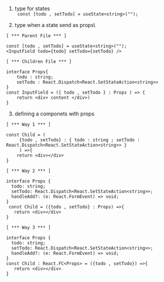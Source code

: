 1) type for states\
``` const [todo , setTodo] = useState<string>("");```
   
2) type when a state send as props\


```
[ *** Parent File *** ]

const [todo , setTodo] = useState<string>("");
<InputField todo={todo} setTodo={setTodo} />

[ *** Children File *** ]

interface Props{
    todo : string;
    setTodo : React.Dispatch<React.SetStateAction<string>>
}
const InputField = ({ todo , setTodo } : Props ) => {
    return <div> content </div>)
}
```

3) defining a componets with props
```
[ *** Way 1 *** ]

const Child = (
     {todo , setTodo} : { todo : string ; setTodo : React.Dispatch<React.SetStateAction<string>> }
     ) =>{
    return <div></div>
}

[ *** Way 2 *** ]

interface Props {
  todo: string;
  setTodo: React.Dispatch<React.SetStateAction<string>>;
  handleAdd?: (e: React.FormEvent) => void;
}
 const Child = ({todo , setTodo} : Props) =>{
   return <div></div>
}

[ *** Way 3 *** ]

interface Props {
  todo: string;
  setTodo: React.Dispatch<React.SetStateAction<string>>;
  handleAdd?: (e: React.FormEvent) => void;
}
const Child : React.FC<Props> = ({todo , setTodo}) =>{
   return <div></div>
}
```
